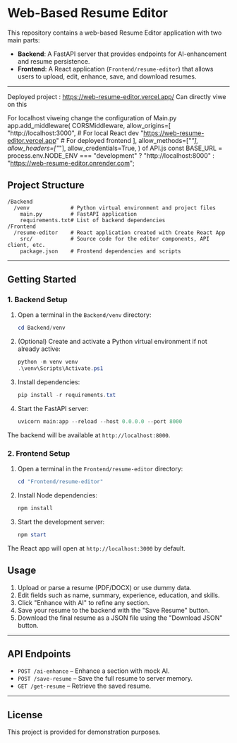 # Web-Based Resume Editor

This repository contains a web-based Resume Editor application with two main parts:

- **Backend**: A FastAPI server that provides endpoints for AI-enhancement and resume persistence.
- **Frontend**: A React application (`Frontend/resume-editor`) that allows users to upload, edit, enhance, save, and download resumes.

---
Deployed project : https://web-resume-editor.vercel.app/
Can directly viwe on this 

For localhost viweing change the configuration of   Main.py
app.add_middleware(
    CORSMiddleware,
    allow_origins=[
        "http://localhost:3000",  # For local React dev
        "https://web-resume-editor.vercel.app"  # For deployed frontend
    ],
    allow_methods=["*"],
    allow_headers=["*"],
    allow_credentials=True,
)
of API.js 
const BASE_URL =
  process.env.NODE_ENV === "development"
    ? "http://localhost:8000"
    : "https://web-resume-editor.onrender.com";

## Project Structure

```
/Backend
  /venv             # Python virtual environment and project files
    main.py         # FastAPI application
    requirements.txt# List of backend dependencies
/Frontend
  /resume-editor    # React application created with Create React App
    src/            # Source code for the editor components, API client, etc.
    package.json    # Frontend dependencies and scripts
```

---

## Getting Started

### 1. Backend Setup

1. Open a terminal in the `Backend/venv` directory:

   ```powershell
   cd Backend/venv
   ```

2. (Optional) Create and activate a Python virtual environment if not already active:

   ```powershell
   python -m venv venv
   .\venv\Scripts\Activate.ps1
   ```

3. Install dependencies:

   ```powershell
   pip install -r requirements.txt
   ```

4. Start the FastAPI server:

   ```powershell
   uvicorn main:app --reload --host 0.0.0.0 --port 8000
   ```

The backend will be available at `http://localhost:8000`.


### 2. Frontend Setup

1. Open a terminal in the `Frontend/resume-editor` directory:

   ```powershell
   cd "Frontend/resume-editor"
   ```

2. Install Node dependencies:

   ```powershell
   npm install
   ```

3. Start the development server:

   ```powershell
   npm start
   ```

The React app will open at `http://localhost:3000` by default.


## Usage

1. Upload or parse a resume (PDF/DOCX) or use dummy data.
2. Edit fields such as name, summary, experience, education, and skills.
3. Click "Enhance with AI" to refine any section.
4. Save your resume to the backend with the "Save Resume" button.
5. Download the final resume as a JSON file using the "Download JSON" button.

---

## API Endpoints

- `POST /ai-enhance`  – Enhance a section with mock AI.
- `POST /save-resume` – Save the full resume to server memory.
- `GET /get-resume`   – Retrieve the saved resume.

---

## License

This project is provided for demonstration purposes.
